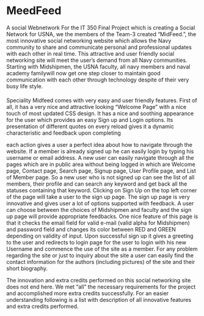 # MeedFeed
A social Webnetwork
For the IT 350 Final Project which is creating a Social Network for USNA, we the members of the Team-3 created “MidFeed.”, 
the most innovative social networking website which allows the Navy community to share and communicate personal and professional 
updates with each other in real time. This attractive and user friendly social networking site will meet the user’s demand from 
all Navy communities. Starting with Midshipmen, the USNA faculty, all navy members and naval academy familywill now get one step 
closer to maintain good communication with each other through technology despite of their very busy life style.
####
Speciality
Midfeed comes with very easy and user friendly features. First of all, it has a very nice and attractive looking “Welcome Page” 
with a nice touch of most updated CSS design. It has a nice and soothing appearance for the user which provides an easy Sign up 
and Login options. Its presentation of different quotes on every reload gives it a dynamic characteristic and feedback upon completing 

each action gives a user a perfect idea about how to navigate through the website. If a member is already signed up he can easily login 
by typing his username or email address. A new user can easily navigate through all the pages which are in public area without being
logged in which are Welcome page, Contact page, Search page, Signup page, User Profile page, and List of Member page. So a new user
who is not signed up can see the list of all members, their profile and can search any keyword and get back all the statuses containing 
that keyword. Clicking on Sign Up on the top left corner of the page will take a user to the sign up page. The sign up page is very 
innovative and gives user a lot of options supported with feedback. A user can choose between the choices of Midshipmen and faculty 
and the sign up page will provide appropriate feedbacks. One nice feature of this page is that it checks the email field for valid
e-mail (valid alpha for Midshipmen) and password field and changes its color between RED and GREEN depending on validity of input. 
Upon successful sign up it gives a greeting to the user and redirects to login page for the user to login with his new Username 
and commence the use of the site as a member. For any problem regarding the site or just to inquiry about the site a user can 
easily find the contact information for the authors (including pictures) of the site and their short biography.

The innovation and extra credits performed on this social networking site does not end here. We met “all” the necessary requirements 
for the project and accomplished more extra credits successfully. For an easier understanding following is a list with description of 
all innovative features and extra credits performed.
